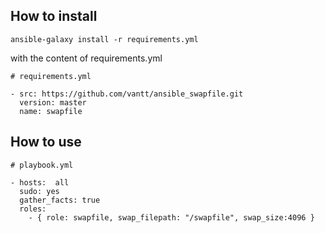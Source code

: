 How to install
--------------

    ansible-galaxy install -r requirements.yml

with the content of requirements.yml
    
    
    # requirements.yml
    
    - src: https://github.com/vantt/ansible_swapfile.git
      version: master
      name: swapfile

How to use
----------

    # playbook.yml
    
    - hosts:  all 
      sudo: yes
      gather_facts: true
      roles:
        - { role: swapfile, swap_filepath: "/swapfile", swap_size:4096 }
